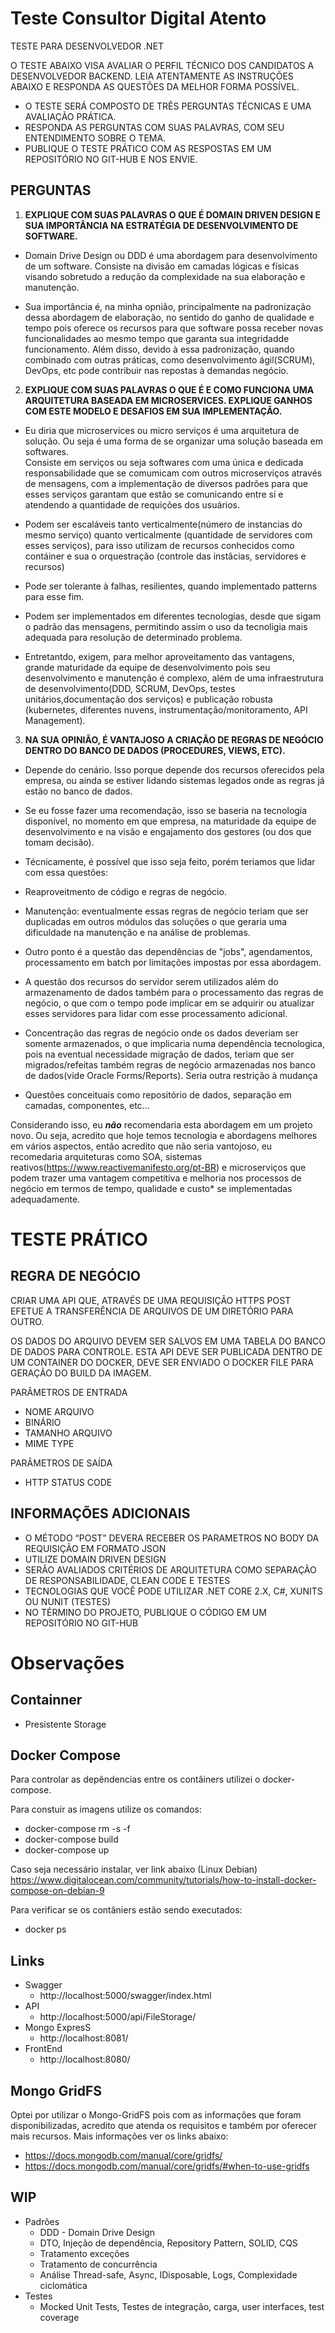 # Teste Consultor Digital Atento

TESTE PARA DESENVOLVEDOR .NET

O TESTE ABAIXO VISA AVALIAR O PERFIL TÉCNICO DOS CANDIDATOS A DESENVOLVEDOR BACKEND.
LEIA ATENTAMENTE AS INSTRUÇÕES ABAIXO E RESPONDA AS QUESTÕES DA MELHOR FORMA POSSÍVEL.

* O TESTE SERÁ COMPOSTO DE TRÊS PERGUNTAS TÉCNICAS E UMA AVALIAÇÃO PRÁTICA.
* RESPONDA AS PERGUNTAS COM SUAS PALAVRAS, COM SEU ENTENDIMENTO SOBRE O TEMA.
* PUBLIQUE O TESTE PRÁTICO COM AS RESPOSTAS EM UM REPOSITÓRIO NO GIT-HUB E NOS ENVIE.

## PERGUNTAS

1. **EXPLIQUE COM SUAS PALAVRAS O QUE É DOMAIN DRIVEN DESIGN E SUA IMPORTÂNCIA NA ESTRATÉGIA DE DESENVOLVIMENTO DE SOFTWARE.**

- Domain Drive Design ou DDD é uma abordagem para desenvolvimento de um software. Consiste na divisão em camadas lógicas e físicas visando sobretudo a redução da complexidade na sua elaboração e manutenção.

- Sua importância é, na minha opnião, principalmente na padronização dessa abordagem de elaboração, no sentido do ganho de qualidade e tempo pois oferece os recursos para que software possa receber novas funcionalidades ao mesmo tempo que garanta sua integridadde funcionamento. Além disso, devido à essa padronização, quando combinado com outras práticas, como desenvolvimento ágil(SCRUM), DevOps, etc pode contribuir nas repostas à demandas negócio.

2. **EXPLIQUE COM SUAS PALAVRAS O QUE É E COMO FUNCIONA UMA ARQUITETURA BASEADA EM MICROSERVICES.
   EXPLIQUE GANHOS COM ESTE MODELO E DESAFIOS EM SUA IMPLEMENTAÇÃO.**

- Eu diria que microservices ou micro serviços é uma arquitetura de solução. Ou seja é uma forma de se organizar uma solução baseada em softwares.  
Consiste em serviços ou seja softwares com uma única e dedicada responsabilidade que se comumicam com outros microserviços através de mensagens, com a implementação de diversos padrões para que esses serviços garantam que estão se comunicando entre sí e atendendo a quantidade de requições dos usuários.

- Podem ser escaláveis tanto verticalmente(número de instancias do mesmo serviço) quanto verticalmente (quantidade de servidores com esses serviços), para isso utilizam de recursos conhecidos como contáiner e sua o orquestração (controle das instâcias, servidores e recursos)

- Pode ser tolerante à falhas, resilientes, quando implementado patterns para esse fim.

- Podem ser implementados em diferentes tecnologias, desde que sigam o padrão das mensagens, permitindo assim o uso da tecnoligia mais adequada para resolução de determinado problema.

- Entretantdo, exigem, para melhor aproveitamento das vantagens, grande maturidade da equipe de desenvolvimento pois seu desenvolvimento e manutenção é complexo, além de uma infraestrutura de desenvolvimento(DDD, SCRUM, DevOps, testes unitários,documentação dos serviços) e publicação robusta (kubernetes, diferentes nuvens, instrumentação/monitoramento, API Management).

3. **NA SUA OPINIÃO, É VANTAJOSO A CRIAÇÃO DE REGRAS DE NEGÓCIO DENTRO DO BANCO DE DADOS (PROCEDURES, VIEWS, ETC).**

- Depende do cenário. Isso porque depende dos recursos oferecidos pela empresa, ou ainda se estiver lidando sistemas legados onde as regras já estão no banco de dados.

- Se eu fosse fazer uma recomendação, isso se baseria na tecnologia disponível, no momento em que empresa, na maturidade da equipe de desenvolvimento e na visão e engajamento dos gestores (ou dos que tomam decisão).

- Técnicamente, é possível que isso seja feito, porém teriamos que lidar com essa questões:

- Reaproveitmento de código e regras de negócio.

- Manutenção: eventualmente essas regras de negócio teriam que ser duplicadas em outros módulos das soluções o que geraria uma  dificuldade na manutenção e na análise de problemas.

- Outro ponto é a questão das dependências de "jobs", agendamentos, processamento em batch por limitações impostas por essa abordagem.

- A questão dos recursos do servidor serem utilizados além do armazenamento de dados também para o processamento das regras de negócio, o que com o tempo pode implicar em se adquirir ou atualizar esses servidores para lidar com esse processamento adicional.

- Concentração das regras de negócio onde os dados deveriam ser somente armazenados, o que implicaria numa dependência tecnologica, pois na eventual necessidade migração de dados, teriam que ser migrados/refeitas também regras de negócio armazenadas nos banco de dados(vide Oracle Forms/Reports). Seria outra restrição à mudança

- Questões conceituais como repositório de dados, separação em camadas, componentes, etc...

Considerando isso, eu ***não*** recomendaria esta abordagem em um projeto novo. Ou seja, acredito que hoje temos tecnologia e abordagens melhores em vários aspectos, então acredito que não seria vantojoso, eu recomedaria arquiteturas como SOA, sistemas reativos(https://www.reactivemanifesto.org/pt-BR) e microserviços que podem trazer uma vantagem competitiva e melhoria nos processos de negócio em termos de tempo, qualidade e custo* se implementadas adequadamente.

# TESTE PRÁTICO

## REGRA DE NEGÓCIO
CRIAR UMA API QUE, ATRAVÉS DE UMA REQUISIÇÃO HTTPS POST EFETUE A TRANSFERÊNCIA DE ARQUIVOS DE UM DIRETÓRIO PARA OUTRO.

OS DADOS DO ARQUIVO DEVEM SER SALVOS EM UMA TABELA DO BANCO DE DADOS PARA CONTROLE.
ESTA API DEVE SER PUBLICADA DENTRO DE UM CONTAINER DO DOCKER,
DEVE SER ENVIADO O DOCKER FILE PARA GERAÇÃO DO BUILD DA IMAGEM.  

PARÂMETROS DE ENTRADA
* NOME ARQUIVO
* BINÁRIO
* TAMANHO ARQUIVO
* MIME TYPE

PARÂMETROS DE SAÍDA
* HTTP STATUS CODE


## INFORMAÇÕES ADICIONAIS
* O MÉTODO “POST” DEVERA RECEBER OS PARAMETROS NO BODY DA REQUISIÇÃO EM FORMATO JSON
* UTILIZE DOMAIN DRIVEN DESIGN
* SERÃO AVALIADOS CRITÉRIOS DE ARQUITETURA COMO SEPARAÇÃO DE RESPONSABILIDADE, CLEAN CODE E TESTES
* TECNOLOGIAS QUE VOCÊ PODE UTILIZAR .NET CORE 2.X, C#, XUNITS OU NUNIT (TESTES)
* NO TÉRMINO DO PROJETO, PUBLIQUE O CÓDIGO EM UM REPOSITÓRIO NO GIT-HUB

# Observações

## Containner
- Presistente Storage

## Docker Compose
Para controlar as depêndencias entre os contâiners utilizei o docker-compose.

Para constuir as imagens utilize os comandos:

- docker-compose rm -s -f
- docker-compose build
- docker-compose up

Caso seja necessário instalar, ver link abaixo (Linux Debian)
https://www.digitalocean.com/community/tutorials/how-to-install-docker-compose-on-debian-9

Para verificar se os contâniers estão sendo executados:
- docker ps

## Links
* Swagger
   * http://localhost:5000/swagger/index.html
* API
   * http://localhost:5000/api/FileStorage/
* Mongo ExpresS
   * http://localhost:8081/
* FrontEnd
   * http://localhost:8080/


## Mongo GridFS
Optei por utilizar o Mongo-GridFS pois com as informações que foram disponibilizadas, acredito que atenda os requisitos e também por oferecer mais recursos. Mais informações ver os links abaixo:
- https://docs.mongodb.com/manual/core/gridfs/
- https://docs.mongodb.com/manual/core/gridfs/#when-to-use-gridfs

## WIP
* Padrões
   * DDD - Domain Drive Design 
   *  DTO, Injeção de dependência, Repository Pattern, SOLID, CQS
   *  Tratamento exceções
   *  Tratamento de concurrência
   *  Análise Thread-safe, Async, IDisposable, Logs, Complexidade ciclomática
* Testes
   *  Mocked Unit Tests, Testes de integração, carga, user interfaces, test coverage